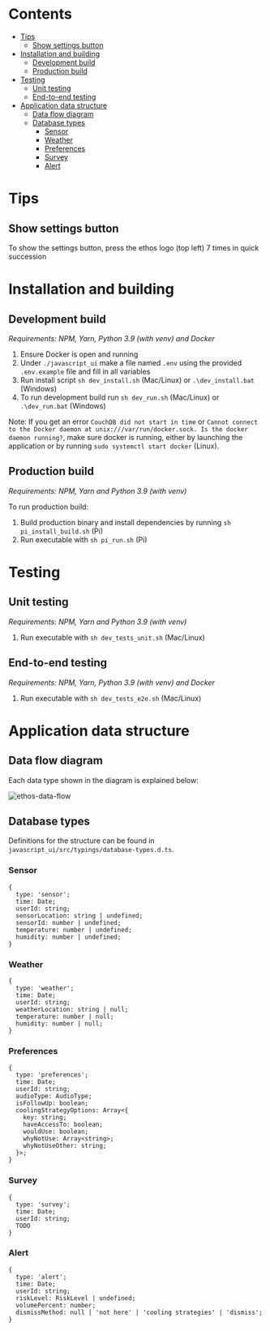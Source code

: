 # Contents

- [Tips](#tips)
  * [Show settings button](#show-settings-button)
- [Installation and building](#installation-and-building)
  * [Development build](#development-build)
  * [Production build](#production-build)
- [Testing](#testing)
  * [Unit testing](#unit-testing)
  * [End-to-end testing](#end-to-end-testing)
- [Application data structure](#application-data-structure)
  * [Data flow diagram](#data-flow-diagram)
  * [Database types](#database-types)
    + [Sensor](#sensor)
    + [Weather](#weather)
    + [Preferences](#preferences)
    + [Survey](#survey)
    + [Alert](#alert)

# Tips

## Show settings button

To show the settings button, press the ethos logo (top left) 7 times in quick succession

# Installation and building

## Development build

*Requirements: NPM, Yarn, Python 3.9 (with venv) and Docker*

1. Ensure Docker is open and running
2. Under `./javascript_ui` make a file named `.env` using the provided `.env.example` file and fill in all variables
3. Run install script `sh dev_install.sh` (Mac/Linux) or `.\dev_install.bat` (Windows)
4. To run development build run `sh dev_run.sh` (Mac/Linux) or `.\dev_run.bat` (Windows)

Note: If you get an error `CouchDB did not start in time` or `Cannot connect to the Docker daemon at unix:///var/run/docker.sock. Is the docker daemon running?`, make sure docker is running, either by launching the application or by running `sudo systemctl start docker` (Linux).

## Production build

*Requirements: NPM, Yarn and Python 3.9 (with venv)*

To run production build:

1. Build production binary and install dependencies by running `sh pi_install_build.sh` (Pi)
2. Run executable with `sh pi_run.sh` (Pi)

# Testing

## Unit testing

*Requirements: NPM, Yarn and Python 3.9 (with venv)*

1. Run executable with `sh dev_tests_unit.sh` (Mac/Linux)

## End-to-end testing

*Requirements: NPM, Yarn, Python 3.9 (with venv) and Docker*

1. Run executable with `sh dev_tests_e2e.sh` (Mac/Linux)

# Application data structure

## Data flow diagram

Each data type shown in the diagram is explained below:

![ethos-data-flow](https://github.com/climate-ethos/ethos-raspberry-pi/assets/25999161/2769a5f9-9b91-4e8b-abfb-830f0033efab)

## Database types

Definitions for the structure can be found in `javascript_ui/src/typings/database-types.d.ts`.

### Sensor

```{ .json }
{
  type: 'sensor';
  time: Date;
  userId: string;
  sensorLocation: string | undefined;
  sensorId: number | undefined;
  temperature: number | undefined;
  humidity: number | undefined;
}
```

### Weather

```{ .json }
{
  type: 'weather';
  time: Date;
  userId: string;
  weatherLocation: string | null;
  temperature: number | null;
  humidity: number | null;
}
```

### Preferences

```{ .json }
{
  type: 'preferences';
  time: Date;
  userId: string;
  audioType: AudioType;
  isFollowUp: boolean;
  coolingStrategyOptions: Array<{
    key: string;
    haveAccessTo: boolean;
    wouldUse: boolean;
    whyNotUse: Array<string>;
    whyNotUseOther: string;
  }>;
}
```

### Survey

```{ .json }
{
  type: 'survey';
  time: Date;
  userId: string;
  TODO
}
```

### Alert

```{ .json }
{
  type: 'alert';
  time: Date;
  userId: string;
  riskLevel: RiskLevel | undefined;
  volumePercent: number;
  dismissMethod: null | 'not here' | 'cooling strategies' | 'dismiss';
}
```
